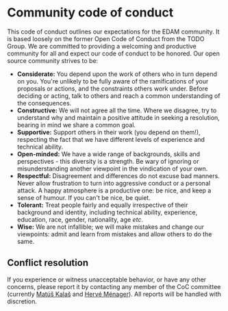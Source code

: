 # Community code of conduct

This code of conduct outlines our expectations for the EDAM community. It is based loosely on the former Open Code of Conduct from the TODO Group. We are committed to providing a welcoming and productive community for all and expect our code of conduct to be honored. Our open source community strives to be:

- **Considerate:** You depend upon the work of others who in turn depend on you. You're unlikely to be fully aware of the ramifications of your proposals or actions, and the constraints others work under. Before deciding or acting, talk to others and reach a common understanding of the consequences.
- **Constructive:** We will not agree all the time. Where we disagree, try to understand why and maintain a positive attitude in seeking a resolution, bearing in mind we share a common goal.
- **Supportive:** Support others in their work (you depend on them!), respecting the fact that we have different levels of experience and technical ability.
- **Open-minded:** We have a wide range of backgrounds, skills and perspectives - this diversity is a strength. Be wary of ignoring or misunderstanding another viewpoint in the vindication of your own.
- **Respectful:** Disagreement and differences do not excuse bad manners. Never allow frustration to turn into aggressive conduct or a personal attack. A happy atmosphere is a productive one: be nice, and keep a sense of humour. If you can't be nice, be quiet.
- **Tolerant:** Treat people fairly and equally irrespective of their background and identity, including technical ability, experience, education, race, gender, nationality, age *etc*.
- **Wise:** We are not infallible; we will make mistakes and change our viewpoints: admit and learn from mistakes and allow others to do the same.

## Conflict resolution
If you experience or witness unacceptable behavior, or have any other concerns, please report it by contacting any member of the CoC committee (currently [Matúš Kalaš](mailto:matus.kalas@uib.no) and [Hervé Ménager](mailto:herve.menager@pasteur.fr)). All reports will be handled with discretion.
